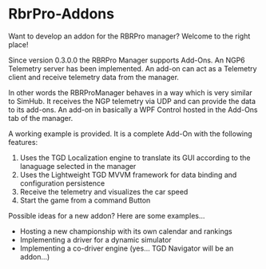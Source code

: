 # RbrPro-Addons
Want to develop an addon for the RBRPro manager? Welcome to the right place!

Since version 0.3.0.0 the RBRPro Manager supports Add-Ons. An NGP6 Telemetry server has been implemented. An add-on can act as a Telemetry client and receive telemetry data from the manager.

In other words the RBRProManager behaves in a way which is very similar to SimHub. It receives the NGP telemetry via UDP and can provide the data to its add-ons.
An add-on in basically a WPF Control hosted in the Add-Ons tab of the manager.

A working example is provided.
It is a complete Add-On with the following features:

1. Uses the TGD Localization engine to translate its GUI according to the lanaguage selected in the manager
2. Uses the Lightweight TGD MVVM framework for data binding and configuration persistence
3. Receive the telemetry and visualizes the car speed
4. Start the game from a command Button

Possible ideas for a new addon? Here are some examples...

- Hosting a new championship with its own calendar and rankings
- Implementing a driver for a dynamic simulator
- Implementing a co-driver engine (yes... TGD Navigator will be an addon...)



